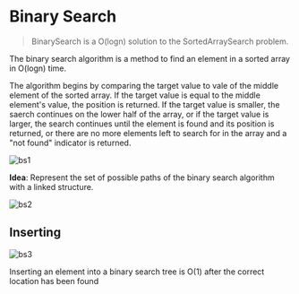 # Binary Search

> BinarySearch is a O(logn) solution to the SortedArraySearch problem.

The binary search algorithm is a method to find an element in a sorted array in O(logn) time.

The algorithm begins by comparing the target value to vale of the middle element of the sorted array. If the target value is equal to the middle element's value, the position is returned. If the target value is smaller, the saerch continues on the lower half of the array, or if the target value is larger, the search continues until the element is found and its position is returned, or there are no more elements left to search for in the array and a "not found" indicator is returned.

![bs1](https://i.imgur.com/yoHv0WP.png)

**Idea**: Represent the set of possible paths of the binary search algorithm with a linked structure.

![bs2](https://i.imgur.com/pc1zhkX.png)

## Inserting

![bs3](https://i.imgur.com/3PnkFXC.png)

Inserting an element into a binary search tree is O(1) after the correct location has been found
